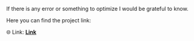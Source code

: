 If there is any error or something to optimize I would be grateful to know.

Here you can find the project link:

🌐 Link: <strong><a href="https://ihassan.com/Home/Projects/Websites/Creepy Crawly Kinematics/Creepy Crawly Kinematics
.html">Link</a></strong>
